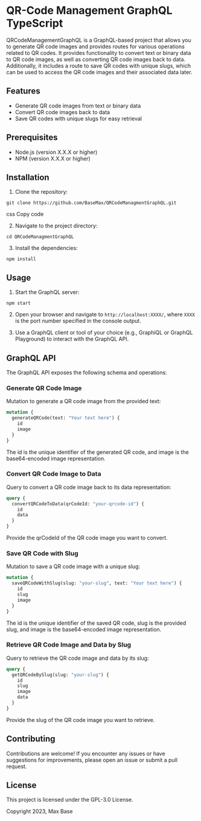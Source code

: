 # QR-Code Management GraphQL TypeScript

QRCodeManagementGraphQL is a GraphQL-based project that allows you to generate QR code images and provides routes for various operations related to QR codes. It provides functionality to convert text or binary data to QR code images, as well as converting QR code images back to data. Additionally, it includes a route to save QR codes with unique slugs, which can be used to access the QR code images and their associated data later.

## Features

- Generate QR code images from text or binary data
- Convert QR code images back to data
- Save QR codes with unique slugs for easy retrieval

## Prerequisites

- Node.js (version X.X.X or higher)
- NPM (version X.X.X or higher)

## Installation

1. Clone the repository:

```
git clone https://github.com/BaseMax/QRCodeManagmentGraphQL.git
```
css
Copy code

2. Navigate to the project directory:

```
cd QRCodeManagmentGraphQL
```

3. Install the dependencies:

```
npm install
```

## Usage

1. Start the GraphQL server:

```
npm start
```

2. Open your browser and navigate to `http://localhost:XXXX/`, where `XXXX` is the port number specified in the console output.

3. Use a GraphQL client or tool of your choice (e.g., GraphiQL or GraphQL Playground) to interact with the GraphQL API.

## GraphQL API

The GraphQL API exposes the following schema and operations:

### Generate QR Code Image

Mutation to generate a QR code image from the provided text:

```graphql
mutation {
  generateQRCode(text: "Your text here") {
    id
    image
  }
}
```

The id is the unique identifier of the generated QR code, and image is the base64-encoded image representation.

### Convert QR Code Image to Data

Query to convert a QR code image back to its data representation:

```graphql
query {
  convertQRCodeToData(qrCodeId: "your-qrcode-id") {
    id
    data
  }
}
```

Provide the qrCodeId of the QR code image you want to convert.

### Save QR Code with Slug

Mutation to save a QR code image with a unique slug:

```graphql
mutation {
  saveQRCodeWithSlug(slug: "your-slug", text: "Your text here") {
    id
    slug
    image
  }
}
```

The id is the unique identifier of the saved QR code, slug is the provided slug, and image is the base64-encoded image representation.

### Retrieve QR Code Image and Data by Slug

Query to retrieve the QR code image and data by its slug:

```graphql
query {
  getQRCodeBySlug(slug: "your-slug") {
    id
    slug
    image
    data
  }
}
```

Provide the slug of the QR code image you want to retrieve.

## Contributing

Contributions are welcome! If you encounter any issues or have suggestions for improvements, please open an issue or submit a pull request.

## License

This project is licensed under the GPL-3.0 License.

Copyright 2023, Max Base
